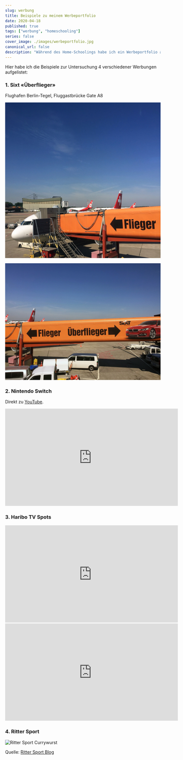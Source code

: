 ```yaml
---
slug: werbung
title: Beispiele zu meinem Werbeportfolio
date: 2020-04-18
published: true
tags: ["werbung", "homeschooling"]
series: false
cover_image: ./images/werbeportfolio.jpg
canonical_url: false
description: "Während des Home-Schoolings habe ich ein Werbeportfolio angefertigt. Hierbei habe ich auch 4 verschiedene Werbungen etwas genauer untersucht. Die Videos und Bilder dazu habe ich in diesem Artikel zusammengefasst."
---
```


Hier habe ich die Beispiele zur Untersuchung 4 verschiedener Werbungen aufgelistet:

### 1. Sixt «Überflieger»

Flughafen Berlin-Tegel, Fluggastbrücke Gate A8

![Sixt Flieger](./images/sixt-flieger.jpg)

![Sixt Flieger](./images/sixt-ueberflieger.jpg)

### 2. Nintendo Switch
Direkt zu <a href="https://www.youtube.com/watch?v=jqPuykfbNg8" target="_blank">YouTube</a>.
<div class="video-container"><iframe width="560" height="315" src="https://www.youtube.com/embed/jqPuykfbNg8" frameborder="0" allow="accelerometer; autoplay; encrypted-media; gyroscope; picture-in-picture" allowfullscreen></iframe></div>

### 3. Haribo TV Spots

<div class="video-container"><iframe width="560" height="315" src="https://www.youtube.com/embed/_AuXHidxbec" frameborder="0" allow="accelerometer; autoplay; encrypted-media; gyroscope; picture-in-picture" allowfullscreen></iframe></div>

<div class="video-container">
<iframe width="560" height="315" src="https://www.youtube.com/embed/U90HzBnriqE" frameborder="0" allow="accelerometer; autoplay; encrypted-media; gyroscope; picture-in-picture" allowfullscreen></iframe>
</div>

### 4. Ritter Sport

![Ritter Sport Currywurst](https://s3-eu-central-1.amazonaws.com/rs-blog-media-prod/wp-content/uploads/2017/10/04154058/170926_RI_Blogvoting_Berlin_1.png)

Quelle: <a href="https://www.ritter-sport.de/blog/2017/10/04/deutschland-deine-ritter-sport-plakate/" target="_blank">Ritter Sport Blog</a>



